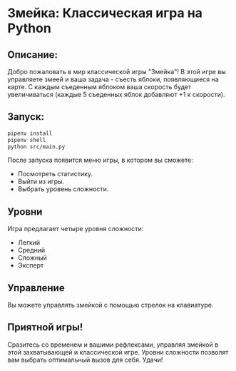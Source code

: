 # Змейка: Классическая игра на Python

## Описание:

Добро пожаловать в мир классической игры "Змейка"! В этой игре вы управляете змеей и ваша задача - съесть яблоки, появляющиеся на карте. С каждым съеденным яблоком ваша скорость будет увеличиваться (каждые 5 съеденных яблок добавляют +1 к скорости).

## Запуск:

```bash
pipenv install
pipenv shell
python src/main.py
```

После запуска появится меню игры, в котором вы сможете:

* Посмотреть статистику.
* Выйти из игры.
* Выбрать уровень сложности.

## Уровни
Игра предлагает четыре уровня сложности:

* Легкий
* Средний
* Сложный
* Эксперт

## Управление

Вы можете управлять змейкой с помощью стрелок на клавиатуре.

## Приятной игры!

Сразитесь со временем и вашими рефлексами, управляя змейкой в этой захватывающей и классической игре. Уровни сложности позволят вам выбрать оптимальный вызов для себя. Удачи!